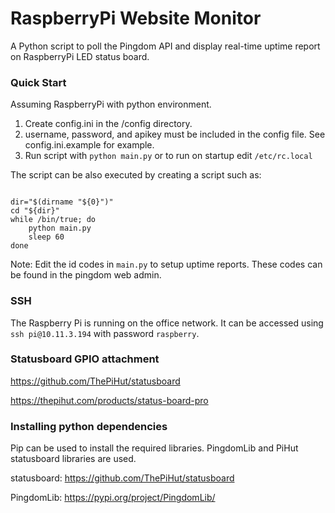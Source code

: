 # RaspberryPi Website Monitor

A Python script to poll the Pingdom API and display real-time uptime report on RaspberryPi LED status board.


### Quick Start

Assuming RaspberryPi with python environment.

1. Create config.ini in the /config directory.
2. username, password, and apikey must be included in the config file. See config.ini.example for example.
3. Run script with `python main.py` or to run on startup edit `/etc/rc.local` 

The script can be also executed by creating a script such as:

```#!/bin/sh

dir="$(dirname "${0}")"
cd "${dir}"
while /bin/true; do
    python main.py
    sleep 60
done
```

Note: Edit the id codes in `main.py` to setup uptime reports. These codes can be found in the pingdom web admin.

### SSH 
The Raspberry Pi is running on the office network. It can be accessed using `ssh pi@10.11.3.194` with password `raspberry`.

### Statusboard GPIO attachment

https://github.com/ThePiHut/statusboard

https://thepihut.com/products/status-board-pro

### Installing python dependencies

Pip can be used to install the required libraries. PingdomLib and PiHut statusboard libraries are used.

statusboard: https://github.com/ThePiHut/statusboard

PingdomLib: https://pypi.org/project/PingdomLib/


